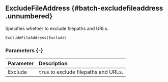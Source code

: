 ## ExcludeFileAddress {#batch-excludefileaddress .unnumbered}

Specifies whether to exclude filepaths and URLs.

```{sql}
ExcludeFileAddress(Exclude)
```

### Parameters {-}

**Parameter** | **Description**
| :-- | :-- |
Exclude | `true` to exclude filepaths and URLs.
